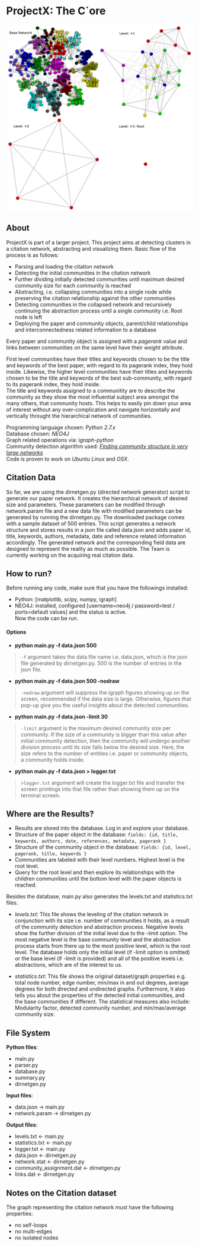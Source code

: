 # ProjectX: The C`ore
![alt tag](cover.png)

## About

ProjectX is part of a larger project. This project aims at detecting clusters in a citation network, abstracting and visualizing them. Basic flow of the process is as follows:  

* Parsing and loading the citation network  
* Detecting the initial communities in the citation network  
* Further dividing initially detected communities until maximum desired community size for each community is reached  
* Abstracting, i.e. collapsing communities into a single node while preserving the citation relationship against the other communities  
* Detecting communities in the collapsed network and recursively continuing the abstraction process until a single community i.e. Root node is left  
* Deploying the paper and community objects, parent/child relationships and interconnectedness related information to a database  

Every paper and community object is assigned with a _pagerank_ value and links between communities on the same level have their _weight_ attribute.

First level communities have their titles and keywords chosen to be the title and keywords of the best paper, with regard to its pagerank index, they hold inside. Likewise, 
the higher level communities have their titles and keywords chosen to be the title and keywords of the best sub-community, with regard to its pagerank index, they hold inside.  
The title and keywords assigned to a communitity are to describe the community as they show the most influential subject area amongst the many others, that community hosts. 
This helps to easily pin down your area of interest without any over-complication and navigate horizontally and vertically throught the hierarchical network of communities. 

Programming language chosen: _Python 2.7.x_  
Database chosen: _NEO4J_   
Graph related operations via: _igraph-python_   
Community detection algorithm used: _[Finding community structure in very large networks](https://arxiv.org/pdf/cond-mat/0408187.pdf)_  
Code is proven to work on _Ubuntu Linux_ and _OSX_.  

## Citation Data

So far, we are using the dirnetgen.py (directed network generator) script to generate our paper network. It creates the hierarchical network of  desired size and parameters. 
These parameters can be modified through network.param file and a new data file with modified parameters can be generated by running the dirnetgen.py. The downloaded package 
comes with a sample dataset of 500 entries. This script generates a network structure and stores results in a json file called data.json and adds paper id, title, keywords, 
authors, metadata, date and reference related information accordingly. The generated network and the corresponding field data are designed to represent the reality as much 
as possible. The Team is currently working on the acquiring real citation data.

## How to run?
Before running any code, make sure that you have the followings installed:  

* Python: [matplotlib, scipy, numpy, igraph]  
* NEO4J: installed, configured [username=neo4j / password=test / ports=default values] and the status is active.  
Now the code can be run.

#### Options

* __python main.py -f data.json 500__  
> `-f` argument takes the data file name i.e. data.json, which is the json file generated by dirnetgen.py. 
500 is the number of entries in the json file.

* __python main.py -f data.json 500 -nodraw__  
> `-nodraw` argument will suppress the igraph figures showing up on the screen, recommended if the data size is large. Otherwise, figures that pop-up give you the useful insights about the detected
communities.

* __python main.py -f data.json -limit 30__  
> `-limit` argument is the maximum desired community size per community. If the size of a community is bigger than this value after initial community detection, then the community will undergo another
division process until its size falls below the desired size. Here, the size refers to the number of entities i.e. paper or community objects, a community holds inside.

* __python main.py -f data.json > logger.txt__  
> `>logger.txt` argument will create the logger.txt file and transfer the screen printings into that file rather than showing them up on the terminal screen.  


## Where are the Results?  
* Results are stored into the database. Log in and explore your database.  
* Structure of the paper object in the database: ``` fields: {id, title, keywords, authors, date, references, metadata, pagerank } ```  
* Structure of the community object in the database: ``` fields: {id, level, pagerank, title, keywords } ```  
* Communities are labeled with their level numbers. Highest level is the root level.  
* Query for the root level and then explore its relationships with the children communities until the bottom level with the paper objects is reached.  

Besides the database, main.py also generates the levels.txt and statistics.txt files.  

* _levels.txt_:
This file shows the leveling of the citation network in conjunction with its size i.e. number of communities it holds, as a result of the community detection and abstraction process. Negative levels show the further division of the initial level due to the -limit option. The most negative level is the base community level and the abstraction process starts from there up to the most positive level, which is the root level. The database holds only the initial level (if -limit option is omitted) or the base level (if -limit is provided) and all of the positive levels i.e. abstractions, which are of the interest to us.

* _statistics.txt_: 
This file shows the original dataset/graph properties e.g. total node number, edge number, min/max in and out degrees, average degrees for both directed and undirected graphs. Furthermore, it also tells you about  the properties of the detected initial communities, and the base communities if different. The statistical measures also include: Modularity factor, detected community number, and min/max/average community size.

## File System
__Python files__: 

* main.py  
* parser.py  
* database.py  
* summary.py  
* dirnetgen.py  

__Input files__:  

* data.json -> main.py   
* network.param -> dirnetgen.py    

__Output files__:  

* levels.txt <- main.py  
* statistics.txt <- main.py  
* logger.txt <- main.py  
* data.json <- dirnetgen.py  
* network.stat <- dirnetgen.py  
* community_assignment.dat <- dirnetgen.py  
* links.dat <- dirnetgen.py  


## Notes on the Citation dataset
The graph representing the citation network must have the following properties:

* no self-loops  
* no multi-edges  
* no isolated nodes  

